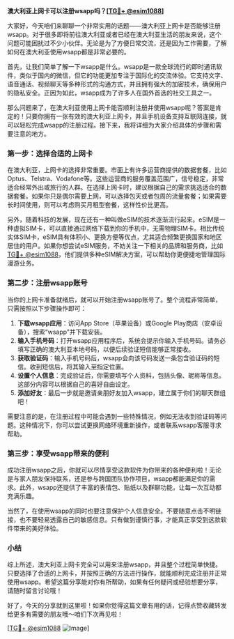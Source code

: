 **澳大利亚上网卡可以注册wsapp吗？[[TG💪+ @esim1088](https://t.me/s/esim1088)]**

大家好，今天咱们来聊聊一个非常实用的话题——澳大利亚上网卡是否能够注册wsapp。对于很多即将前往澳大利亚或者已经在澳大利亚生活的朋友来说，这个问题可能困扰过不少小伙伴。无论是为了方便日常交流，还是因为工作需要，了解如何在澳大利亚使用wsapp都是非常必要的。

首先，让我们简单了解一下wsapp是什么。wsapp是一款全球流行的即时通讯软件，类似于国内的微信，但它的功能更加专注于国际化的交流体验。它支持文字、语音通话、视频聊天等多种形式的沟通方式，并且拥有强大的加密技术，确保用户的隐私安全。正因为如此，wsapp成为了许多人在国外首选的社交工具之一。

那么问题来了，在澳大利亚使用上网卡能否顺利注册并使用wsapp呢？答案是肯定的！只要你拥有一张有效的澳大利亚上网卡，并且手机设备支持互联网连接，就可以轻松完成wsapp的注册过程。接下来，我将详细为大家介绍具体的步骤和需要注意的地方。

### 第一步：选择合适的上网卡

在澳大利亚，上网卡的选择非常重要。市面上有许多运营商提供的数据套餐，比如Optus、Telstra、Vodafone等。这些运营商的服务覆盖范围广，信号稳定，非常适合经常外出或旅行的人群。在选择上网卡时，建议根据自己的需求挑选适合的数据套餐。如果你只是偶尔需要上网，可以选择包天或者包周的流量套餐；如果需要长时间使用，则可以考虑购买月租型套餐，这样性价比更高。

另外，随着科技的发展，现在还有一种叫做eSIM的技术逐渐流行起来。eSIM是一种虚拟SIM卡，可以直接通过网络下载到你的手机中，无需物理SIM卡。相比传统实体SIM卡，eSIM具有体积小、更换方便等优点，尤其适合频繁更换国家和地区居住的用户。如果你想尝试eSIM服务，不妨关注一下相关的品牌和服务商，比如[TG💪+ @esim1088](https://t.me/s/esim1088)，他们提供多种eSIM解决方案，可以帮助你更便捷地管理国际漫游业务。

### 第二步：注册wsapp账号

当你的上网卡准备就绪后，就可以开始注册wsapp账号了。整个流程非常简单，只需按照以下步骤操作即可：

1. **下载wsapp应用**：访问App Store（苹果设备）或Google Play商店（安卓设备），搜索“wsapp”并下载安装。
2. **输入手机号码**：打开wsapp应用程序后，系统会提示你输入手机号码。请务必填写正确的澳大利亚本地号码，以便后续验证短信能够正常接收。
3. **获取验证码**：输入手机号码后，wsapp会向该号码发送一条包含验证码的短信。收到短信后，将其输入至指定位置。
4. **设置个人信息**：完成验证后，你需要填写个人资料，包括头像、昵称等信息。这部分内容可以根据自己的喜好自由设定。
5. **添加好友**：最后一步就是邀请亲朋好友加入wsapp，建立属于你们的聊天群组吧！

需要注意的是，在注册过程中可能会遇到一些特殊情况，例如无法收到验证码等问题。这种情况下，你可以尝试更换网络环境重新操作，或者联系wsapp客服寻求帮助。

### 第三步：享受wsapp带来的便利

成功注册wsapp之后，你就可以尽情享受这款软件为你带来的各种便利啦！无论是与家人朋友保持联系，还是参与跨国团队协作项目，wsapp都能满足你的需求。此外，wsapp还提供了丰富的表情包、贴纸以及群聊功能，让每一次互动都充满乐趣。

当然了，在使用wsapp的同时也要注意保护个人信息安全。不要随意点击不明链接，也不要轻易透露自己的敏感信息。只有做到谨慎行事，才能真正享受到这款软件带来的美好体验。

### 小结

综上所述，澳大利亚上网卡完全可以用来注册wsapp，并且整个过程简单快捷。只要选择了合适的上网卡，并按照正确的方法进行操作，就能顺利完成注册并正常使用wsapp。希望这篇分享能对你有所帮助，如果有任何疑问或经验想要分享，请随时留言讨论哦！

好了，今天的分享就到这里啦！如果你觉得这篇文章有用的话，记得点赞收藏转发给更多有需要的朋友哦～咱们下次再见啦！

[[TG💪+ @esim1088](https://t.me/s/esim1088) ![Image](https://i.postimg.cc/4NQfJmqS/Snipaste-2025-05-13-00-14-12.png)]